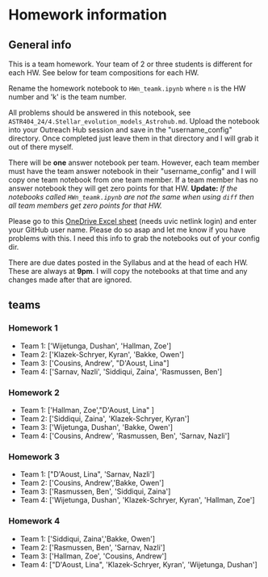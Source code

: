 # Homework information

## General info

This is a team homework. Your team of 2 or three students is different for each HW. See below for team compositions for each HW.

Rename the homework notebook to `HWn_teamk.ipynb` where `n` is the HW number and 'k' is the team number. 

All problems should be answered in this notebook, see `ASTR404_24/4.Stellar_evolution_models_Astrohub.md`. Upload the notebook into your Outreach Hub session and save in the "username_config" directory. Once completed just leave them in that directory and I will grab it out of there myself. 

There will be **one** answer notebook per team. However, each team member must have the team answer notebook in their "username_config" and I will copy one team notebook from one team member. If a team member has no answer notebook they will get zero points for that HW. **Update:** _If the notebooks called `HWn_teamk.ipynb` are not the same when using `diff` then all team members get zero points for that HW._ 

Please go to this [OneDrive Excel sheet](https://uvic-my.sharepoint.com/:x:/g/personal/fherwig_uvic_ca/ERmUVw8TZltKssJnrOhxjtsBMxl-Dea-SeKxn5CiGib81A?e=7DoaPw) (needs uvic netlink login) and enter your GitHub user name. Please do so asap and let me know if you have problems with this. I need this info to grab the notebooks out of your config dir. 

There are due dates posted in the Syllabus and at the head of each HW. These are always at **9pm**. I will copy the notebooks at that time and any changes made after that are ignored.


## teams

### Homework 1
* Team 1:  ['Wijetunga, Dushan', 'Hallman, Zoe']
* Team 2:  ['Klazek-Schryer, Kyran', 'Bakke, Owen']
* Team 3:  ['Cousins, Andrew', "D'Aoust, Lina"]
* Team 4:  ['Sarnav, Nazli', 'Siddiqui, Zaina', 'Rasmussen, Ben']

### Homework 2
* Team 1:  ['Hallman, Zoe',"D'Aoust, Lina" ]
* Team 2:  ['Siddiqui, Zaina', 'Klazek-Schryer, Kyran']
* Team 3:  ['Wijetunga, Dushan', 'Bakke, Owen']
* Team 4:  ['Cousins, Andrew', 'Rasmussen, Ben', 'Sarnav, Nazli']

### Homework 3
* Team 1:  ["D'Aoust, Lina", 'Sarnav, Nazli']
* Team 2:  ['Cousins, Andrew','Bakke, Owen']
* Team 3:  ['Rasmussen, Ben', 'Siddiqui, Zaina']
* Team 4:  ['Wijetunga, Dushan', 'Klazek-Schryer, Kyran', 'Hallman, Zoe']

### Homework 4
* Team 1:  ['Siddiqui, Zaina','Bakke, Owen']
* Team 2:  ['Rasmussen, Ben', 'Sarnav, Nazli']
* Team 3:  ['Hallman, Zoe', 'Cousins, Andrew']
* Team 4:  ["D'Aoust, Lina", 'Klazek-Schryer, Kyran', 'Wijetunga, Dushan']
